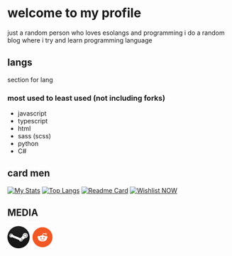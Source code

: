 # welcome to my profile

just a random person who loves esolangs and programming
i do a random blog where i try and learn programming language

## langs
section for lang
### most used to least used (not including forks)
- javascript
- typescript
- html
- sass (scss)
- python
- C#

## card men
[![My Stats](https://github-readme-stats.vercel.app/api?username=Just-a-Unity-Dev&show_icons=true&theme=radical)](https://github.com/Just-a-Unity-Dev/kmxc56)
[![Top Langs](https://github-readme-stats.vercel.app/api/top-langs/?username=Just-a-Unity-Dev&layout=compact&theme=radical)](https://github.com/Just-a-Unity-Dev/kmxc56)
[![Readme Card](https://github-readme-stats.vercel.app/api/pin/?username=Just-a-Unity-Dev&repo=kmxc56&theme=radical)](https://github.com/Just-a-Unity-Dev/kmxc56)
[![Wishlist NOW](https://i.imgur.com/WnSCBeY.png)](https://store.steampowered.com/app/954850/Kerbal_Space_Program_2/)

## MEDIA
[<img src="cool.png" width="50"/>](https://steamcommunity.com/id/imc0rrupted)
[<img src="849484_reddit_512x512.png" width="50"/>](https://www.reddit.com/user/iamcursedwithimages)

